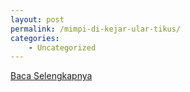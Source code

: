 ```yaml
---
layout: post
permalink: /mimpi-di-kejar-ular-tikus/
categories:
    - Uncategorized
---
```


[Baca Selengkapnya](/01)